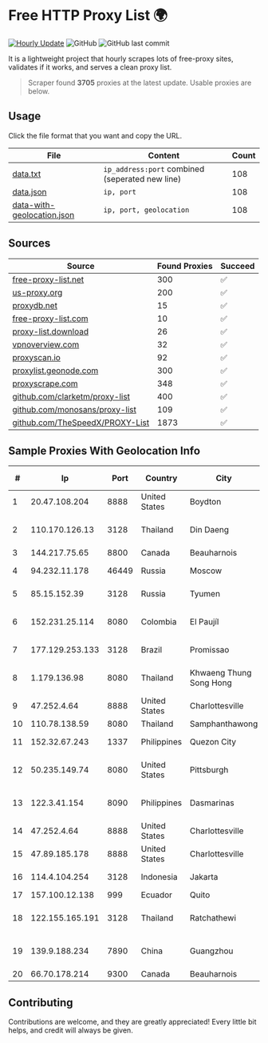 
# Free HTTP Proxy List 🌍

[![Hourly Update](https://github.com/mertguvencli/http-proxy-list/actions/workflows/main.yml/badge.svg?branch=main)](https://github.com/mertguvencli/http-proxy-list/actions/workflows/main.yml)
![GitHub](https://img.shields.io/github/license/mertguvencli/http-proxy-list)
![GitHub last commit](https://img.shields.io/github/last-commit/mertguvencli/http-proxy-list)

It is a lightweight project that hourly scrapes lots of free-proxy sites, validates if it works, and serves a clean proxy list.


> Scraper found **3705** proxies at the latest update. Usable proxies are below.

## Usage

Click the file format that you want and copy the URL.


|File|Content|Count|
|----|-------|-----|
|[data.txt](https://raw.githubusercontent.com/mertguvencli/http-proxy-list/main/proxy-list/data.txt)|`ip_address:port` combined (seperated new line)|108|
|[data.json](https://raw.githubusercontent.com/mertguvencli/http-proxy-list/main/proxy-list/data.json)|`ip, port`|108|
|[data-with-geolocation.json](https://raw.githubusercontent.com/mertguvencli/http-proxy-list/main/proxy-list/data-with-geolocation.json)|`ip, port, geolocation`|108|

## Sources

|Source|Found Proxies|Succeed|
|------|-------------|-------|
|[free-proxy-list.net](https://free-proxy-list.net)|300|✅|
|[us-proxy.org](https://www.us-proxy.org)|200|✅|
|[proxydb.net](http://proxydb.net)|15|✅|
|[free-proxy-list.com](https://free-proxy-list.com/?page=&port=&type%5B%5D=http&type%5B%5D=https&up_time=0&search=Search)|10|✅|
|[proxy-list.download](https://www.proxy-list.download/HTTP)|26|✅|
|[vpnoverview.com](https://vpnoverview.com/privacy/anonymous-browsing/free-proxy-servers)|32|✅|
|[proxyscan.io](https://www.proxyscan.io)|92|✅|
|[proxylist.geonode.com](https://proxylist.geonode.com/api/proxy-list?limit=300&page=1&sort_by=lastChecked&sort_type=desc&protocols=http,https)|300|✅|
|[proxyscrape.com](https://api.proxyscrape.com/v2/?request=displayproxies&protocol=http&timeout=10000&country=all&ssl=all&anonymity=all)|348|✅|
|[github.com/clarketm/proxy-list](https://raw.githubusercontent.com/clarketm/proxy-list/master/proxy-list-raw.txt)|400|✅|
|[github.com/monosans/proxy-list](https://raw.githubusercontent.com/monosans/proxy-list/main/proxies/http.txt)|109|✅|
|[github.com/TheSpeedX/PROXY-List](https://raw.githubusercontent.com/TheSpeedX/PROXY-List/master/http.txt)|1873|✅|


## Sample Proxies With Geolocation Info

|#|Ip|Port|Country|City|Internet Service Provider|
|-|--|----|-------|----|-------------------------|
|1|20.47.108.204|8888|United States|Boydton|Microsoft Corporation|
|2|110.170.126.13|3128|Thailand|Din Daeng|True Internet Corporation CO. Ltd.|
|3|144.217.75.65|8800|Canada|Beauharnois|OVH SAS|
|4|94.232.11.178|46449|Russia|Moscow|Net By Net Holding LLC|
|5|85.15.152.39|3128|Russia|Tyumen|Rostelecom networks|
|6|152.231.25.114|8080|Colombia|El Paujíl|TV AZTECA SUCURSAL COLOMBIA|
|7|177.129.253.133|3128|Brazil|Promissao|Maxcomm Ltda EPP|
|8|1.179.136.98|8080|Thailand|Khwaeng Thung Song Hong|TOT Public Company Limited|
|9|47.252.4.64|8888|United States|Charlottesville|Alibaba.com LLC|
|10|110.78.138.59|8080|Thailand|Samphanthawong|CAT-BB|
|11|152.32.67.243|1337|Philippines|Quezon City|Converge ICT Solution Inc|
|12|50.235.149.74|8080|United States|Pittsburgh|Comcast Cable Communications, LLC|
|13|122.3.41.154|8090|Philippines|Dasmarinas|Philippine Long Distance Telephone Co.|
|14|47.252.4.64|8888|United States|Charlottesville|Alibaba.com LLC|
|15|47.89.185.178|8888|United States|Charlottesville|Alibaba.com LLC|
|16|114.4.104.254|3128|Indonesia|Jakarta|PT. INDOSAT Tbk|
|17|157.100.12.138|999|Ecuador|Quito|Telconet S.A|
|18|122.155.165.191|3128|Thailand|Ratchathewi|CAT Telecom Public Company Limited|
|19|139.9.188.234|7890|China|Guangzhou|Huawei Cloud Service data center|
|20|66.70.178.214|9300|Canada|Beauharnois|OVH SAS|



## Contributing

Contributions are welcome, and they are greatly appreciated! Every
little bit helps, and credit will always be given.

